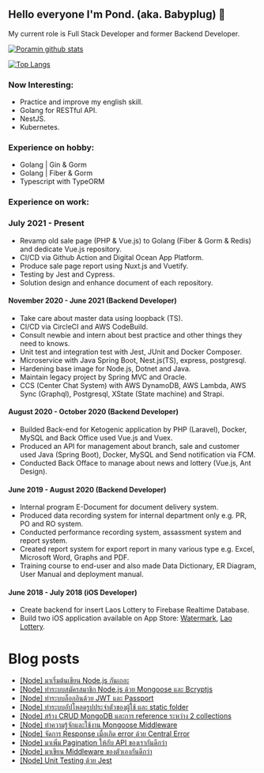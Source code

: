 ## Hello everyone I'm Pond.  (aka. Babyplug) 👋
My current role is Full Stack Developer and former Backend Developer. 

[![Poramin github stats](https://github-readme-stats.vercel.app/api?username=babyplug&show_icons=true&hide=contribs&count_private=true)](https://github.com/babyplug)

[![Top Langs](https://github-readme-stats.vercel.app/api/top-langs/?username=babyplug&layout=compact)](https://github.com/babyplug)

### Now Interesting:

- Practice and improve my english skill.
- Golang for RESTful API.
- NestJS.
- Kubernetes.

### Experience on hobby:
- Golang | Gin & Gorm
- Golang | Fiber & Gorm
- Typescript with TypeORM

### Experience on work:

### July 2021 - Present
- Revamp old sale page (PHP & Vue.js) to Golang (Fiber & Gorm & Redis) and dedicate Vue.js repository.
- CI/CD via Github Action and Digital Ocean App Platform.
- Produce sale page report using Nuxt.js and Vuetify.
- Testing by Jest and Cypress.
- Solution design and enhance document of each repository.

#### November 2020 - June 2021 (Backend Developer)
- Take care about master data using loopback (TS).
- CI/CD via CircleCI and AWS CodeBuild.
- Consult newbie and intern about best practice and other things they need to knows.
- Unit test and integration test with Jest, JUnit and Docker Composer.
- Microservice with Java Spring Boot, Nest.js(TS), express, postgresql.
- Hardening base image for Node.js, Dotnet and Java.
- Maintain legacy project by Spring MVC and Oracle.
- CCS (Center Chat System) with AWS DynamoDB, AWS Lambda, AWS Sync (Graphql), Postgresql, XState (State machine) and Strapi.

#### August 2020 - October 2020 (Backend Developer)
- Builded Back-end for Ketogenic application by PHP (Laravel), Docker, MySQL and Back Office used Vue.js and Vuex.
- Produced an API for management about branch, sale and customer used Java (Spring Boot), Docker, MySQL and Send notification via FCM.
- Conducted Back Offace to manage about news and lottery (Vue.js, Ant Design).

#### June 2019 - August 2020 (Backend Developer)
- Internal program E-Document for document delivery system.
- Produced data recording system for internal department only e.g. PR, PO and RO system.
- Conducted performance recording system, assassment system and report system.
- Created report system for export report in many various type e.g. Excel, Microsoft Word, Graphs and PDF.
- Training course to end-user and also made Data Dictionary, ER Diagram, User Manual and deployment manual.

#### June 2018 - July 2018 (iOS Developer)
- Create backend for insert Laos Lottery to Firebase Realtime Database.
- Build two iOS application available on App Store: [Watermark](https://apps.apple.com/th/app/watermark-%E0%B8%AA%E0%B8%A3-%E0%B8%B2%E0%B8%87%E0%B8%A5%E0%B8%B2%E0%B8%A2%E0%B8%99-%E0%B8%B3-%E0%B8%AB%E0%B8%A5%E0%B8%B2%E0%B8%A2%E0%B8%A3-%E0%B8%9B/id903814764?l=th), [Lao Lottery](https://apps.apple.com/th/app/%E0%B8%AB%E0%B8%A7%E0%B8%A2%E0%B8%A5%E0%B8%B2%E0%B8%A7-lao-lottery/id1470349977?l=th).

# Blog posts
<!-- BLOG-POST-LIST:START -->
- [[Node] มาเริ่มต้นเขียน Node.js กันเถอะ](https://medium.com/@pond.poramin/%E0%B8%A1%E0%B8%B2%E0%B9%80%E0%B8%A3%E0%B8%B4%E0%B9%88%E0%B8%A1%E0%B8%95%E0%B9%89%E0%B8%99%E0%B9%80%E0%B8%82%E0%B8%B5%E0%B8%A2%E0%B8%99-node-js-%E0%B8%81%E0%B8%B1%E0%B8%99%E0%B9%80%E0%B8%96%E0%B8%AD%E0%B8%B0-44459308a623)
- [[Node] ทำระบบสมัครสมาชิก Node.js ด้วย Mongoose และ Bcryptjs](https://medium.com/@pond.poramin/%E0%B8%97%E0%B8%B3%E0%B8%A3%E0%B8%B0%E0%B8%9A%E0%B8%9A%E0%B8%AA%E0%B8%A1%E0%B8%B1%E0%B8%84%E0%B8%A3%E0%B8%AA%E0%B8%A1%E0%B8%B2%E0%B8%8A%E0%B8%B4%E0%B8%81-node-js-%E0%B8%94%E0%B9%89%E0%B8%A7%E0%B8%A2-mongoose-%E0%B9%81%E0%B8%A5%E0%B8%B0-bcryptjs-561e2b8cae96)
- [[Node] ทำระบบล็อกอินด้วย JWT และ Passport](https://medium.com/@pond.poramin/%E0%B8%97%E0%B8%B3%E0%B8%A3%E0%B8%B0%E0%B8%9A%E0%B8%9A%E0%B8%A5%E0%B9%87%E0%B8%AD%E0%B8%81%E0%B8%AD%E0%B8%B4%E0%B8%99%E0%B8%94%E0%B9%89%E0%B8%A7%E0%B8%A2-jwt-%E0%B9%81%E0%B8%A5%E0%B8%B0-passport-node-js-6438bf6fa7ff)
- [[Node] ทำระบบอัปโหลดรูปประจำตัวของผู้ใช้ และ static folder](https://medium.com/@pond.poramin/%E0%B8%97%E0%B8%B3%E0%B8%A3%E0%B8%B0%E0%B8%9A%E0%B8%9A%E0%B8%AD%E0%B8%B1%E0%B8%9B%E0%B9%82%E0%B8%AB%E0%B8%A5%E0%B8%94%E0%B8%A3%E0%B8%B9%E0%B8%9B%E0%B8%9B%E0%B8%A3%E0%B8%B0%E0%B8%88%E0%B8%B3%E0%B8%95%E0%B8%B1%E0%B8%A7%E0%B8%82%E0%B8%AD%E0%B8%87%E0%B8%9C%E0%B8%B9%E0%B9%89%E0%B9%83%E0%B8%8A%E0%B9%89-%E0%B9%81%E0%B8%A5%E0%B8%B0-static-folder-node-js-34557a02fa87)
- [[Node] สร้าง CRUD MongoDB และการ reference ระหว่าง 2 collections](https://medium.com/@pond.poramin/%E0%B8%AA%E0%B8%A3%E0%B9%89%E0%B8%B2%E0%B8%87-crud-mongodb-%E0%B9%81%E0%B8%A5%E0%B8%B0%E0%B8%81%E0%B8%B2%E0%B8%A3-reference-%E0%B8%A3%E0%B8%B0%E0%B8%AB%E0%B8%A7%E0%B9%88%E0%B8%B2%E0%B8%87-2-collections-node-js-ee75fe28e26b)
- [[Node] ทำความรู้จักและใช้งาน Mongoose Middleware](https://medium.com/@pond.poramin/%E0%B8%97%E0%B8%B3%E0%B8%84%E0%B8%A7%E0%B8%B2%E0%B8%A1%E0%B8%A3%E0%B8%B9%E0%B9%89%E0%B8%88%E0%B8%B1%E0%B8%81%E0%B9%81%E0%B8%A5%E0%B8%B0%E0%B9%83%E0%B8%8A%E0%B9%89%E0%B8%87%E0%B8%B2%E0%B8%99-mongoose-middleware-node-js-575753a3d42f)
- [[Node] จัดการ Response เมื่อเกิด error ด้วย Central Error](https://medium.com/@pond.poramin/%E0%B8%88%E0%B8%B1%E0%B8%94%E0%B8%81%E0%B8%B2%E0%B8%A3-response-%E0%B9%80%E0%B8%A1%E0%B8%B7%E0%B9%88%E0%B8%AD%E0%B9%80%E0%B8%81%E0%B8%B4%E0%B8%94-error-%E0%B8%94%E0%B9%89%E0%B8%A7%E0%B8%A2-central-error-node-js-f573c0da3295)
- [[Node] มาเพิ่ม Pagination ให้กับ API ของเรากันดีกว่า](https://medium.com/@pond.poramin/%E0%B8%A1%E0%B8%B2%E0%B9%80%E0%B8%9E%E0%B8%B4%E0%B9%88%E0%B8%A1-pagination-%E0%B9%83%E0%B8%AB%E0%B9%89%E0%B8%81%E0%B8%B1%E0%B8%9A-api-%E0%B8%82%E0%B8%AD%E0%B8%87%E0%B9%80%E0%B8%A3%E0%B8%B2%E0%B8%81%E0%B8%B1%E0%B8%99%E0%B8%94%E0%B8%B5%E0%B8%81%E0%B8%A7%E0%B9%88%E0%B8%B2-node-js-e3549a59b312)
- [[Node] มาเขียน Middleware ของตัวเองกันดีกว่า](https://medium.com/@pond.poramin/%E0%B8%A1%E0%B8%B2%E0%B9%80%E0%B8%82%E0%B8%B5%E0%B8%A2%E0%B8%99-middleware-%E0%B8%82%E0%B8%AD%E0%B8%87%E0%B8%95%E0%B8%B1%E0%B8%A7%E0%B9%80%E0%B8%AD%E0%B8%87%E0%B8%81%E0%B8%B1%E0%B8%99%E0%B8%94%E0%B8%B5%E0%B8%81%E0%B8%A7%E0%B9%88%E0%B8%B2-express-node-js-5e11e0333039)
- [[Node] Unit Testing ด้วย Jest](https://medium.com/@pond.poramin/unit-testing-%E0%B8%94%E0%B9%89%E0%B8%A7%E0%B8%A2-jest-node-js-af0b93418fdf)
<!-- - [[Node] ]() -->
<!-- BLOG-POST-LIST:END -->

<!--
- 👋 Hi, I’m @babyplug
- 👀 I’m interested in Backend stack.
- 🌱 I’m currently learning Golang and Flutter.
- 💞️ I’m looking to collaborate on an opensource in github.
- 📫 How to reach me `poramin.lertudom@gmail.com`
-->


<!---
babyplug/babyplug is a ✨ special ✨ repository because its `README.md` (this file) appears on your GitHub profile.
You can click the Preview link to take a look at your changes.
--->
